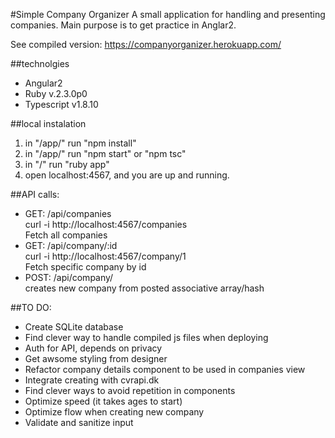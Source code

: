 #Simple Company Organizer
A small application for handling and presenting companies.
Main purpose is to get practice in Anglar2.

See compiled version: https://companyorganizer.herokuapp.com/

##technolgies
* Angular2
* Ruby v.2.3.0p0
* Typescript v1.8.10

##local instalation
1. in "/app/" run "npm install"
2. in "/app/" run "npm start" or "npm tsc"
3. in "/" run "ruby app"
4. open localhost:4567, and you are up and running. 

##API calls:
* GET: /api/companies  
   curl -i http://localhost:4567/companies  
   Fetch all companies  
* GET: /api/company/:id  
   curl -i http://localhost:4567/company/1  
   Fetch specific company by id  
* POST: /api/company/  
   creates new company from posted associative array/hash  

##TO DO: 
* Create SQLite database
* Find clever way to handle compiled js files when deploying
* Auth for API, depends on privacy
* Get awsome styling from designer
* Refactor company details component to be used in companies view
* Integrate creating with cvrapi.dk
* Find clever ways to avoid repetition in components
* Optimize speed (it takes ages to start)
* Optimize flow when creating new company
* Validate and sanitize input

